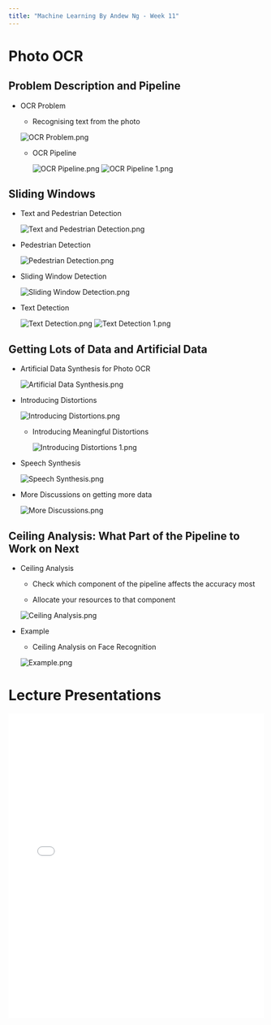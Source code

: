 ```yaml
---
title: "Machine Learning By Andew Ng - Week 11"
---
```


# Photo OCR

## Problem Description and Pipeline

- OCR Problem

  - Recognising text from the photo

  ![OCR Problem.png](/assets/images/ml-andrew-ng-week-11/ocr-problem.png)

  - OCR Pipeline

    ![OCR Pipeline.png](/assets/images/ml-andrew-ng-week-11/ocr-pipeline.png)
    ![OCR Pipeline 1.png](/assets/images/ml-andrew-ng-week-11/ocr-pipeline-1.png)

## Sliding Windows

- Text and Pedestrian Detection

  ![Text and Pedestrian Detection.png](/assets/images/ml-andrew-ng-week-11/text-and-pedestrian-detection.png)

- Pedestrian Detection

  ![Pedestrian Detection.png](/assets/images/ml-andrew-ng-week-11/pedestrian-detection.png)

- Sliding Window Detection

  ![Sliding Window Detection.png](/assets/images/ml-andrew-ng-week-11/sliding-window-detection.png)

- Text Detection

  ![Text Detection.png](/assets/images/ml-andrew-ng-week-11/text-detection.png)
  ![Text Detection 1.png](/assets/images/ml-andrew-ng-week-11/text-detection-1.png)

## Getting Lots of Data and Artificial Data

- Artificial Data Synthesis for Photo OCR

  ![Artificial Data Synthesis.png](/assets/images/ml-andrew-ng-week-11/artificial-data-synthesis.png)

- Introducing Distortions

  ![Introducing Distortions.png](/assets/images/ml-andrew-ng-week-11/introducing-distortions.png)

  - Introducing Meaningful Distortions

    ![Introducing Distortions 1.png](/assets/images/ml-andrew-ng-week-11/introducing-distortions-1.png)

- Speech Synthesis

  ![Speech Synthesis.png](/assets/images/ml-andrew-ng-week-11/speech-synthesis.png)

- More Discussions on getting more data

  ![More Discussions.png](/assets/images/ml-andrew-ng-week-11/more-discussion.png)

## Ceiling Analysis: What Part of the Pipeline to Work on Next

- Ceiling Analysis

  - Check which component of the pipeline affects the accuracy most

  - Allocate your resources to that component

  ![Ceiling Analysis.png](/assets/images/ml-andrew-ng-week-11/ceiling-analysis.png)

- Example

  - Ceiling Analysis on Face Recognition

  ![Example.png](/assets/images/ml-andrew-ng-week-11/example.png)

# Lecture Presentations

<embed src="/assets/pdfs/ml-andrew-ng-week-11/ml-andrew-ng-week-11.1.pdf" width="100%" height="600px" type="application/pdf">
